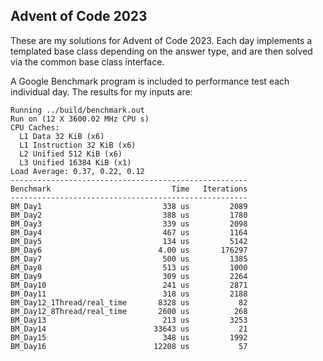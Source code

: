 ## Advent of Code 2023

These are my solutions for Advent of Code 2023. Each day implements a templated base class depending on the answer type, and are then solved via the common base class interface.

A Google Benchmark program is included to performance test each individual day. The results for my inputs are:
```
Running ../build/benchmark.out
Run on (12 X 3600.02 MHz CPU s)
CPU Caches:
  L1 Data 32 KiB (x6)
  L1 Instruction 32 KiB (x6)
  L2 Unified 512 KiB (x6)
  L3 Unified 16384 KiB (x1)
Load Average: 0.37, 0.22, 0.12
-----------------------------------------------------
Benchmark                           Time   Iterations
-----------------------------------------------------
BM_Day1                           338 us         2089
BM_Day2                           388 us         1780
BM_Day3                           339 us         2098
BM_Day4                           467 us         1164
BM_Day5                           134 us         5142
BM_Day6                          4.00 us       176297
BM_Day7                           500 us         1385
BM_Day8                           513 us         1000
BM_Day9                           309 us         2264
BM_Day10                          241 us         2871
BM_Day11                          318 us         2188
BM_Day12_1Thread/real_time       8328 us           82
BM_Day12_8Thread/real_time       2600 us          268
BM_Day13                          213 us         3253
BM_Day14                        33643 us           21
BM_Day15                          348 us         1992
BM_Day16                        12208 us           57
```